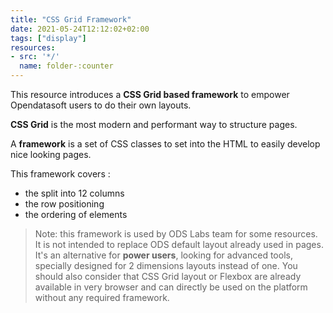 ```yaml
---
title: "CSS Grid Framework"
date: 2021-05-24T12:12:02+02:00
tags: ["display"]
resources:
- src: '*/'
  name: folder-:counter
---
```


This resource introduces a **CSS Grid based framework** to empower Opendatasoft users to do their own layouts. 

**CSS Grid** is the most modern and performant way to structure pages. 

A **framework** is a set of CSS classes to set into the HTML to easily develop nice looking pages. 

This framework covers :
  - the split into 12 columns 
  - the row positioning
  - the ordering of elements

> Note: this framework is used by ODS Labs team for some resources. 
> It is not intended to replace ODS default layout already used in pages. 
> It's an alternative for **power users**, looking for advanced tools, specially designed for 2 dimensions layouts instead of one.
> You should also consider that CSS Grid layout or Flexbox are already available in very browser and can directly be used on the platform without any required framework.  
